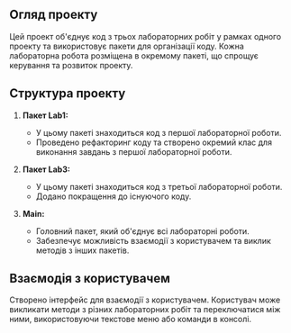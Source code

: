
## Огляд проекту

Цей проект об'єднує код з трьох лабораторних робіт у рамках одного проекту та використовує пакети для організації коду. 
Кожна лабораторна робота розміщена в окремому пакеті, що спрощує керування та розвиток проекту.

## Структура проекту

1. **Пакет Lab1:**

   - У цьому пакеті знаходиться код з першої лабораторної роботи.
   - Проведено рефакторинг коду та створено окремий клас для виконання завдань з першої лабораторної роботи.

2. **Пакет Lab3:**

   - У цьому пакеті знаходиться код з третьої лабораторної роботи.
   - Додано покращення до існуючого коду.

3. **Main:**

   - Головний пакет, який об'єднує всі лабораторні роботи.
   - Забезпечує можливість взаємодії з користувачем та виклик методів з інших пакетів.

## Взаємодія з користувачем

Створено інтерфейс для взаємодії з користувачем. Користувач може викликати методи з різних лабораторних робіт та переключатися між ними, використовуючи текстове меню або команди в консолі.


